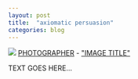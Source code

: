 ```yaml
---
layout: post
title:  "axiomatic persuasion"
categories: blog
---
```


<p class="attribution">
	<img src="images/" class="image fit" />
	<a href="">PHOTOGRAPHER</a> -
	<a href="">"IMAGE TITLE"</a>
</p>

TEXT GOES HERE...
